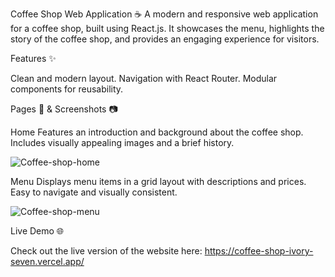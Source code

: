 Coffee Shop Web Application ☕
A modern and responsive web application for a coffee shop, built using React.js. It showcases the menu, highlights the story of the coffee shop, and provides an engaging experience for visitors.

Features ✨

Clean and modern layout.
Navigation with React Router.
Modular components for reusability.

Pages 📄 & Screenshots 📷

Home
Features an introduction and background about the coffee shop.
Includes visually appealing images and a brief history.

![Coffee-shop-home](https://github.com/user-attachments/assets/46c0c1f1-27f1-42e4-b8f9-7b4eeb57c1a3)


Menu
Displays menu items in a grid layout with descriptions and prices.
Easy to navigate and visually consistent.

![Coffee-shop-menu](https://github.com/user-attachments/assets/b6d76bc1-20d7-499a-a67d-f339f0ea4622)


Live Demo 🌐

Check out the live version of the website here: https://coffee-shop-ivory-seven.vercel.app/


